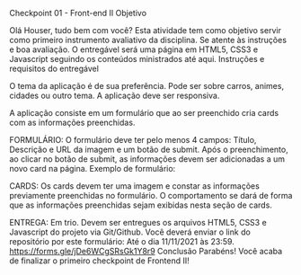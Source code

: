 Checkpoint 01 -  Front-end II
Objetivo

Olá Houser, tudo bem com você? Esta atividade tem como objetivo servir como primeiro instrumento avaliativo da disciplina. Se atente às instruções e boa avaliação. O entregável será uma página em HTML5, CSS3 e Javascript seguindo os conteúdos ministrados até aqui. 
Instruções e requisitos do entregável
	
O tema da aplicação é de sua preferência. Pode ser sobre carros, animes, cidades ou outro tema. A aplicação deve ser responsiva.

A aplicação consiste em um formulário que ao ser preenchido cria cards com as informações preenchidas.

FORMULÁRIO: 
O formulário deve ter pelo menos 4 campos: Título, Descrição e URL da imagem e um botão de submit.
Após o preenchimento, ao clicar no botão de submit, as informações devem ser adicionadas a um novo card na página.
Exemplo de formulário:

CARDS:
Os cards devem ter uma imagem e constar as informações previamente preenchidas no formulário. O comportamento se dará de forma que as informações preenchidas sejam exibidas nesta seção de cards.

ENTREGA:
Em trio.
Devem ser entregues os arquivos HTML5, CSS3 e Javascript do projeto via Git/Github. Você deverá enviar o link do repositório por este formulário:
Até o dia 11/11/2021 às 23:59. 
https://forms.gle/jDe6WCgSRsGk1Y8r9 
Conclusão
Parabéns! Você acaba de finalizar o primeiro checkpoint de Frontend II!
